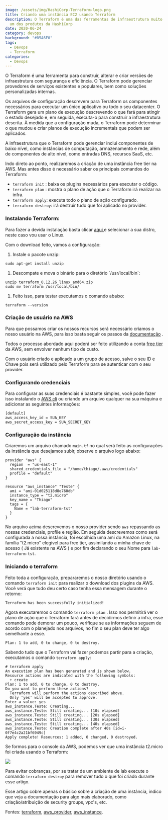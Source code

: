```yaml
---
image: /assets/img/HashiCorp-Terraform-logo.png
title: Criando uma instância EC2 usando Terraform
description: O Terraform é uma das ferramentas de infraestrutura muito popular e
  um dos produtos da HashiCorp
date: 2020-06-24
category: devops
background: "#05A6F0"
tags:
  - Devops
  - Terraform
categories:
  - Devops
---
```

O Terraform é uma ferramenta para construir, alterar e criar versões de infraestrutura com segurança e eficiência. O Terraform pode gerenciar provedores de serviços existentes e populares, bem como soluções personalizadas internas.

Os arquivos de configuração descrevem para Terraform os componentes necessários para executar um único aplicativo ou todo o seu datacenter. O Terraform gera um plano de execução descrevendo o que fará para atingir o estado desejado e, em seguida, executa-o para construir a infraestrutura descrita. À medida que a configuração muda, o Terraform pode determinar o que mudou e criar planos de execução incrementais que podem ser aplicados.

A infraestrutura que o Terraform pode gerenciar inclui componentes de baixo nível, como instâncias de computação, armazenamento e rede, além de componentes de alto nível, como entradas DNS, recursos SaaS, etc.

Indo direto ao ponto, realizaremos a criação de uma instância free tier na AWS. Mas antes disso é necessário saber os principais comandos do Terraform:

* `terraform init` : baixa os plugins necessários para executar o código.
* `terraform plan` : mostra o plano de ação que o Terraform irá realizar na infra.
* `terraform apply`: executa todo o plano de ação configurado. 
* `terraform destroy`: irá destruir tudo que foi aplicado no provider.

### Instalando Terraform:

Para fazer a devida instalação basta clicar [aqui ](https://www.terraform.io/downloads.html)e selecionar a sua distro, neste caso vou usar o Linux.

Com o download feito, vamos a configuração:

1. Instale o pacote unzip: 

```shell
sudo apt-get install unzip
```

1. Descompate e mova o binário para o diretório \`/usr/local/bin\`:

```shell
unzip terraform_0.12.26_linux_amd64.zip
sudo mv terraform /usr/local/bin/
```

1. Feito isso, para testar executamos o comando abaixo: 

```shell
terraform --version
```

### Criação de usuário na AWS

Para que possamos criar os nossos recursos será necessário criamos o nosso usuário na AWS, para isso basta seguir os passos da [documentação](https://docs.aws.amazon.com/pt_br/IAM/latest/UserGuide/id_users_create.htmlhttps://docs.aws.amazon.com/pt_br/IAM/latest/UserGuide/id_users_create.html) .

Todos o processo abordado aqui poderá ser feito utilizando a conta [free tier](https://aws.amazon.com/pt/free/?all-free-tier.sort-by=item.additionalFields.SortRank&all-free-tier.sort-order=asc) da AWS, sem envolver nenhum tipo de custo.

Com o usuário criado e aplicado a um grupo de acesso, salve o seu ID e Chave pois será utilizado pelo Terraform para se autenticar com o seu provider.

### Configurando credenciais

Para configurar as suas credenciais é bastante simples, você pode fazer isso instalando o [AWS cli](https://docs.aws.amazon.com/pt_br/cli/latest/userguide/install-cliv2-linux.html) ou criando um arquivo qualquer na sua máquina e adicionar as seguintes informações:

```shell
[default]
aws_access_key_id = SUA_KEY
aws_secret_access_key = SUA_SECRET_KEY
```

### Configuração da instância

Criaremos um arquivo chamado `main.tf` no qual será feito as configurações da instância que desejamos subir, observe o arquivo logo abaixo:

```shell
provider "aws" {
  region  = "us-east-1"
  shared_credentials_file = "/home/thiago/.aws/credentials"
  profile = "default"
}

resource "aws_instance" "Teste" {
  ami = "ami-01d025118d8e760db"
  instance_type = "t2.micro"
  key_name = "Thiago"
  tags = {
    Name = "lab-terraform-tst"
  }
}
```

No arquivo acima descrevemos o nosso provider sendo `aws` repassando as nossas credenciais, profile e região. Em seguida descrevemos como será configurada a nossa instância, foi escolhida uma ami do Amazon Linux, na família "t2.micro" elegível para free tier, assimilando a minha chave de acesso ( Já existente na AWS ) e por fim declarando o seu Nome para `lab-terraform-tst`.

### Iniciando o terraform

Feito toda a configuração, prepararemos o nosso diretório usando o comando `terraform init` para realizar o download dos plugins da AWS. Você verá que tudo deu certo caso tenha essa mensagem durante o retorno:

```
Terraform has been successfully initialized!
```

Agora executaremos o comando `terraform plan` . Isso nos permitirá ver o plano de ação que o Terraform fará antes de decidirmos definir a infra, esse comando pode demorar um pouco, verifique se as informações seguem de acordo com o planejado nos arquivos, no fim o seu plan deve ter algo semelhante a esse.

```shell
Plan: 1 to add, 0 to change, 0 to destroy.
```

Sabendo tudo que o Terraform vai fazer podemos partir para a criação, executamos o comando `terraform apply`:

```shell
# terraform apply
An execution plan has been generated and is shown below.
Resource actions are indicated with the following symbols:
  + create
Plan: 1 to add, 0 to change, 0 to destroy.
Do you want to perform these actions?
  Terraform will perform the actions described above.
  Only 'yes' will be accepted to approve.
Enter a value: yes
aws_instance.Teste: Creating...
aws_instance.Teste: Still creating... [10s elapsed]
aws_instance.Teste: Still creating... [20s elapsed]
aws_instance.Teste: Still creating... [30s elapsed]
aws_instance.Teste: Still creating... [40s elapsed]
aws_instance.Teste: Creation complete after 40s [id=i-0f7e4c2a21bf6949c]
Apply complete! Resources: 1 added, 0 changed, 0 destroyed.
```

Se formos para o console da AWS, podemos ver que uma instância t2.micro foi criada usando o Terraform:

![](/assets/img/Terraform01.png)

Para evitar cobranças, por se tratar de um ambiente de lab execute o comando `terraform destroy` para remover tudo o que foi criado durante esse artigo.

Esse artigo cobre apenas o básico sobre a criação de uma instância, indico que veja a documentação para algo mais elaborado, como criação/atribuição de security groups, vpc's, etc.

Fontes: [terraform](https://www.terraform.io/docs/cli-index.html), [aws_provider](https://www.terraform.io/docs/providers/aws/index.html), [aws_instance](https://www.terraform.io/docs/providers/aws/d/instance.html).